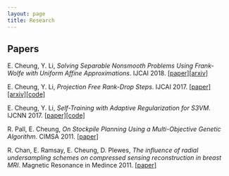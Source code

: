 ```yaml
---
layout: page
title: Research
---
```


## Papers
E. Cheung, Y. Li, *Solving Separable Nonsmooth Problems Using Frank-Wolfe with Uniform Affine Approximations*. IJCAI 2018. [\[paper\]](https://arxiv.org/abs/1710.05776)[\[arxiv\]](https://arxiv.org/abs/1710.05776)

E. Cheung, Y. Li, *Projection Free Rank-Drop Steps*. IJCAI 2017. [\[paper\]](http://www.ijcai.org/proceedings/2017/213)[\[arxiv\]](https://arxiv.org/abs/1704.04285)[\[code\]](https://github.com/edche/rdfw)

E. Cheung, Y. Li, *Self-Training with Adaptive Regularization for S3VM*. IJCNN 2017. [\[paper\]](http://ieeexplore.ieee.org/document/7966313/?reload=true)[\[code\]](https://github.com/edche/star_svm)

R. Pall, E. Cheung, *On Stockpile Planning Using a Multi-Objective Genetic Algorithm*. CIMSA 2011. [\[paper\]](http://ieeexplore.ieee.org/xpls/abs_all.jsp?arnumber=6059911)

R. Chan, E. Ramsay, E. Cheung, D. Plewes, *The influence of radial undersampling schemes on compressed sensing reconstruction in breast MRI*. Magnetic Resonance in Medince 2011. [\[paper\]](http://onlinelibrary.wiley.com/doi/10.1002/mrm.23008/abstract)
